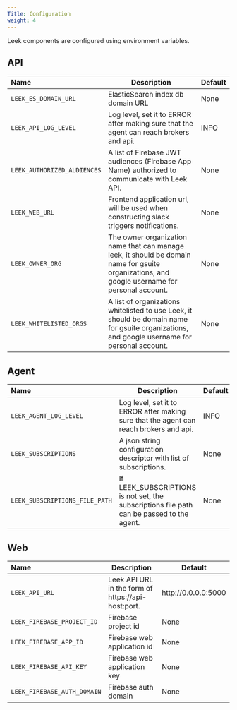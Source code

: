 ```yaml
---
Title: Configuration
weight: 4
---
```


Leek components are configured using environment variables.

## API

| Name | Description | Default |
|:---- | ---- | ---- |
| `LEEK_ES_DOMAIN_URL` | ElasticSearch index db domain URL | None |
| `LEEK_API_LOG_LEVEL` | Log level, set it to ERROR after making sure that the agent can reach brokers and api. | INFO |
| `LEEK_AUTHORIZED_AUDIENCES` | A list of Firebase JWT audiences (Firebase App Name) authorized to communicate with Leek API. | None |
| `LEEK_WEB_URL` | Frontend application url, will be used when constructing slack triggers notifications. | None |
| `LEEK_OWNER_ORG` | The owner organization name that can manage leek, it should be domain name for gsuite organizations, and google username for personal account. | None |
| `LEEK_WHITELISTED_ORGS` | A list of organizations whitelisted to use Leek, it should be domain name for gsuite organizations, and google username for personal account. | None |

## Agent

| Name | Description | Default |
|:---- | ---- | ---- |
| `LEEK_AGENT_LOG_LEVEL` | Log level, set it to ERROR after making sure that the agent can reach brokers and api. | INFO |
| `LEEK_SUBSCRIPTIONS` | A json string configuration descriptor with list of subscriptions. | None |
| `LEEK_SUBSCRIPTIONS_FILE_PATH` | If LEEK_SUBSCRIPTIONS is not set, the subscriptions file path can be passed to the agent. | None |

## Web

| Name | Description | Default |
|:---- | ---- | ---- |
| `LEEK_API_URL` | Leek API URL in the form of https://api-host:port. | http://0.0.0.0:5000 |
| `LEEK_FIREBASE_PROJECT_ID` | Firebase project id | None |
| `LEEK_FIREBASE_APP_ID` | Firebase web application id | None |
| `LEEK_FIREBASE_API_KEY` | Firebase web application key | None |
| `LEEK_FIREBASE_AUTH_DOMAIN` | Firebase auth domain | None |
